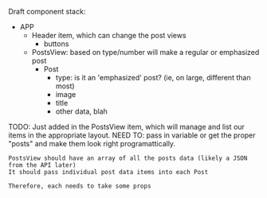 Draft component stack:
- APP
    - Header item, which can change the post views
        - buttons
    - PostsView: based on type/number will make a regular or emphasized post
        - Post
            - type: is it an 'emphasized' post? (ie, on large, different than most)
            - image
            - title
            - other data, blah

TODO:
    Just added in the PostsView item, which will manage and list our items in the appropriate layout. 
    NEED TO: pass in variable or get the proper "posts" and make them look right programattically.


    PostsView should have an array of all the posts data (likely a JSON from the API later)
    It should pass individual post data items into each Post

    Therefore, each needs to take some props